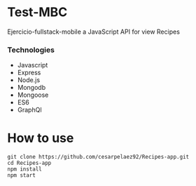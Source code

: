 # Test-MBC
Ejercicio-fullstack-mobile a JavaScript API for view Recipes


### Technologies
- Javascript
- Express
- Node.js
- Mongodb
- Mongoose
- ES6
- GraphQl

# How to use

```
git clone https://github.com/cesarpelaez92/Recipes-app.git
cd Recipes-app
npm install
npm start
```